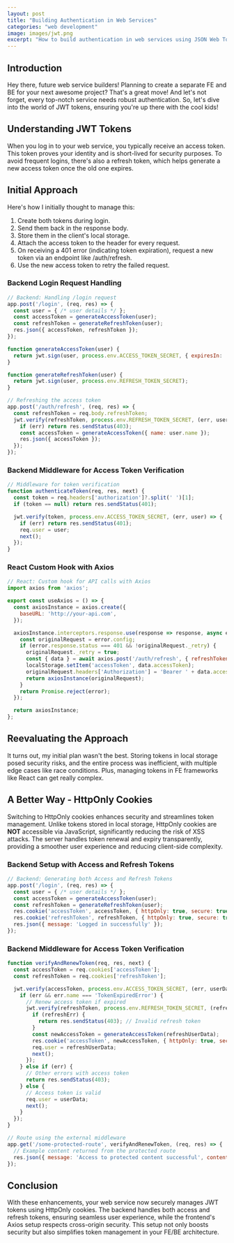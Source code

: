 ```yaml
---
layout: post
title: "Building Authentication in Web Services"
categories: "web development"
image: images/jwt.png
excerpt: "How to build authentication in web services using JSON Web Tokens (JWTs) using Express in the backend and React in the frontend."
---
```


## Introduction
Hey there, future web service builders! Planning to create a separate FE and BE for your next awesome project? That's a great move! And let's not forget, every top-notch service needs robust authentication. So, let's dive into the world of JWT tokens, ensuring you're up there with the cool kids!

## Understanding JWT Tokens
When you log in to your web service, you typically receive an access token. This token proves your identity and is short-lived for security purposes. To avoid frequent logins, there's also a refresh token, which helps generate a new access token once the old one expires.

## Initial Approach
Here's how I initially thought to manage this:

1. Create both tokens during login.
2. Send them back in the response body.
3. Store them in the client's local storage.
4. Attach the access token to the header for every request.
5. On receiving a 401 error (indicating token expiration), request a new token via an endpoint like /auth/refresh.
6. Use the new access token to retry the failed request.

### Backend Login Request Handling

```javascript
// Backend: Handling /login request
app.post('/login', (req, res) => {
  const user = { /* user details */ };
  const accessToken = generateAccessToken(user);
  const refreshToken = generateRefreshToken(user);
  res.json({ accessToken, refreshToken });
});

function generateAccessToken(user) {
  return jwt.sign(user, process.env.ACCESS_TOKEN_SECRET, { expiresIn: '15m' });
}

function generateRefreshToken(user) {
  return jwt.sign(user, process.env.REFRESH_TOKEN_SECRET);
}

// Refreshing the access token
app.post('/auth/refresh', (req, res) => {
  const refreshToken = req.body.refreshToken;
  jwt.verify(refreshToken, process.env.REFRESH_TOKEN_SECRET, (err, user) => {
	if (err) return res.sendStatus(403);
	const accessToken = generateAccessToken({ name: user.name });
	res.json({ accessToken });
  });
});

```
### Backend Middleware for Access Token Verification
```javascript
// Middleware for token verification
function authenticateToken(req, res, next) {
  const token = req.headers['authorization']?.split(' ')[1];
  if (token == null) return res.sendStatus(401);

  jwt.verify(token, process.env.ACCESS_TOKEN_SECRET, (err, user) => {
    if (err) return res.sendStatus(401);
    req.user = user;
    next();
  });
}
```

### React Custom Hook with Axios

```javascript
// React: Custom hook for API calls with Axios
import axios from 'axios';

export const useAxios = () => {
  const axiosInstance = axios.create({
    baseURL: 'http://your-api.com',
  });

  axiosInstance.interceptors.response.use(response => response, async error => {
    const originalRequest = error.config;
    if (error.response.status === 401 && !originalRequest._retry) {
      originalRequest._retry = true;
      const { data } = await axios.post('/auth/refresh', { refreshToken: localStorage.getItem('refreshToken') });
      localStorage.setItem('accessToken', data.accessToken);
      originalRequest.headers['Authorization'] = 'Bearer ' + data.accessToken;
      return axiosInstance(originalRequest);
    }
    return Promise.reject(error);
  });

  return axiosInstance;
};
```

## Reevaluating the Approach
It turns out, my initial plan wasn't the best. Storing tokens in local storage posed security risks, and the entire process was inefficient, with multiple edge cases like race conditions. Plus, managing tokens in FE frameworks like React can get really complex.

## A Better Way - HttpOnly Cookies
Switching to HttpOnly cookies enhances security and streamlines token management.
Unlike tokens stored in local storage, HttpOnly cookies are **NOT** accessible via JavaScript, significantly reducing the risk of XSS attacks. The server handles token renewal and expiry transparently, providing a smoother user experience and reducing client-side complexity.

### Backend Setup with Access and Refresh Tokens

```javascript
// Backend: Generating both Access and Refresh Tokens
app.post('/login', (req, res) => {
  const user = { /* user details */ };
  const accessToken = generateAccessToken(user);
  const refreshToken = generateRefreshToken(user);
  res.cookie('accessToken', accessToken, { httpOnly: true, secure: true });
  res.cookie('refreshToken', refreshToken, { httpOnly: true, secure: true });
  res.json({ message: 'Logged in successfully' });
});
```

### Backend Middleware for Access Token Verification
```javascript
function verifyAndRenewToken(req, res, next) {
  const accessToken = req.cookies['accessToken'];
  const refreshToken = req.cookies['refreshToken'];

  jwt.verify(accessToken, process.env.ACCESS_TOKEN_SECRET, (err, userData) => {
    if (err && err.name === 'TokenExpiredError') {
      // Renew access token if expired
      jwt.verify(refreshToken, process.env.REFRESH_TOKEN_SECRET, (refreshErr, refreshUserData) => {
        if (refreshErr) {
          return res.sendStatus(403); // Invalid refresh token
        }
        const newAccessToken = generateAccessToken(refreshUserData);
        res.cookie('accessToken', newAccessToken, { httpOnly: true, secure: true });
        req.user = refreshUserData;
        next();
      });
    } else if (err) {
      // Other errors with access token
      return res.sendStatus(403);
    } else {
      // Access token is valid
      req.user = userData;
      next();
    }
  });
}

// Route using the external middleware
app.get('/some-protected-route', verifyAndRenewToken, (req, res) => {
  // Example content returned from the protected route
  res.json({ message: 'Access to protected content successful', content: 'Foo' });
});

```

## Conclusion
With these enhancements, your web service now securely manages JWT tokens using HttpOnly cookies. The backend handles both access and refresh tokens, ensuring seamless user experience, while the frontend's Axios setup respects cross-origin security. This setup not only boosts security but also simplifies token management in your FE/BE architecture.

